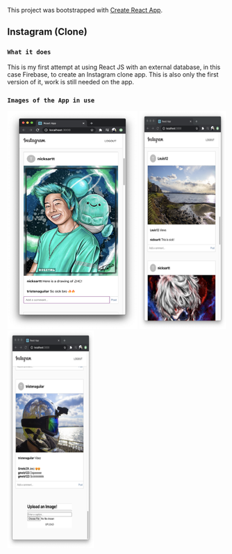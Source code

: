 This project was bootstrapped with [Create React App](https://github.com/facebook/create-react-app).

## Instagram (Clone)

### `What it does`

This is my first attempt at using React JS with an external database, in this case Firebase, to create an Instagram clone app. This is also only the first version of it, work is still needed on the app.

### `Images of the App in use`

<img src = "https://github.com/tristena35/Instagram-Clone-React/blob/master/screenshots/1.png?raw=true" width="300" height="500">
<img src = "https://github.com/tristena35/Instagram-Clone-React/blob/master/screenshots/2.png?raw=true" width="200" height="500">
<img src = "https://github.com/tristena35/Instagram-Clone-React/blob/master/screenshots/3.png?raw=true" width="200" height="500">
